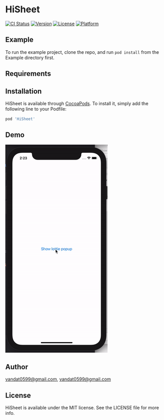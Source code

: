 # HiSheet

[![CI Status](https://img.shields.io/travis/vandat0599@gmail.com/HiSheet.svg?style=flat)](https://travis-ci.org/vandat0599@gmail.com/HiSheet)
[![Version](https://img.shields.io/cocoapods/v/HiSheet.svg?style=flat)](https://cocoapods.org/pods/HiSheet)
[![License](https://img.shields.io/cocoapods/l/HiSheet.svg?style=flat)](https://cocoapods.org/pods/HiSheet)
[![Platform](https://img.shields.io/cocoapods/p/HiSheet.svg?style=flat)](https://cocoapods.org/pods/HiSheet)

## Example

To run the example project, clone the repo, and run `pod install` from the Example directory first.

## Requirements

## Installation

HiSheet is available through [CocoaPods](https://cocoapods.org). To install
it, simply add the following line to your Podfile:

```ruby
pod 'HiSheet'
```

## Demo
![Demo](https://github.com/vandat0599/HiSheet/blob/master/Resource/sample.gif)

## Author

vandat0599@gmail.com, vandat0599@gmail.com

## License

HiSheet is available under the MIT license. See the LICENSE file for more info.

